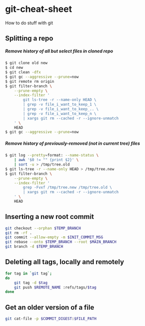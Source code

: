git-cheat-sheet
===============

How to do stuff with git


Splitting a repo
----------------

##### Remove history of all but select files in cloned repo
```sh
$ git clone old new
$ cd new
$ git clean -dfx
$ git gc --aggressive --prune=now
$ git remote rm origin
$ git filter-branch \
    --prune-empty \
    --index-filter '
        git ls-tree -r --name-only HEAD \
        | grep -v file_i_want_to_keep_1 \
        | grep -v file_i_want_to_keep_.. \
        | grep -v file_i_want_to_keep_n \
        | xargs git rm --cached -r --ignore-unmatch
    ' \
    HEAD
$ git gc --aggressive --prune=now
```

##### Remove history of previously-removed (not in current tree) files
```sh
$ git log --pretty=format: --name-status \
    | awk '$0 != "" {print $2}' \
    | sort -u > /tmp/tree.old
$ git ls-tree -r --name-only HEAD > /tmp/tree.new
$ git filter-branch \
    --prune-empty \
    --index-filter '
        grep -Fvxf /tmp/tree.new /tmp/tree.old \
        | xargs git rm --cached -r --ignore-unmatch
    ' \
    HEAD
```


Inserting a new root commit
---------------------------
```sh
git checkout --orphan $TEMP_BRANCH
git rm -rf .
git commit --allow-empty -m $INIT_COMMIT_MSG
git rebase --onto $TEMP_BRANCH --root $MAIN_BRANCH
git branch -d $TEMP_BRANCH
```


Deleting all tags, locally and remotely
---------------------------------------
```sh
for tag in `git tag`;
do
    git tag -d $tag
    git push $REMOTE_NAME :refs/tags/$tag
done
```


Get an older version of a file
------------------------------

```sh
git cat-file -p $COMMIT_DIGEST:$FILE_PATH
```
